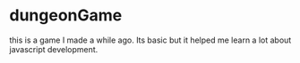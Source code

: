 # dungeonGame
this is a game I made a while ago. Its basic but it helped me learn a lot about javascript development. 

